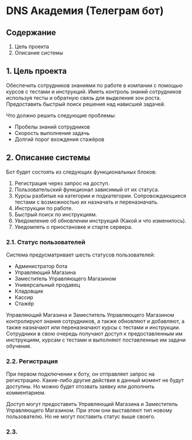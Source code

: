 # DNS Академия (Телеграм бот)

## Содержание

1. Цель проекта
2. Описание системы

## 1. Цель проекта

Обеспечить сотрудников знаниями по работе в компании с помощью курсов с тестами и инструкций. Иметь контроль знаний сотрудников используя тесты и обратную связь для выделения зон роста. Предоставить быстрый поиск решения над нависшей задачей.

Что должно решить следующие проблемы:

* Пробелы знаний сотрудников
* Скорость  выполнения задачь
* Долгий порог вхождения стажёров

## 2. Описание системы

Бот будет состоять из следующих функциональных блоков:

1. Регистрация через запрос на доступ.
2. Пользовательский функционал зависимый от их статуса.
3. Курсы разбитые на категории и подкатегории. Сопровождающиеся тестами с возможностью их назначать и переназначать.
4. Инструкции по работе.
5. Быстрый поиск по инструкциям.
6. Уведомление об обновлении инструкций (Какой и что изменилось).
7. Уведомлять о приостановке и старте сервера.

### 2.1. Статус пользователей

Система предусматривает шесть статусов пользователей:

* Администратор бота
* Управляющий Магазина
* Заместитель Управляющего Магазином
* Универсальный продавец
* Кладовщик
* Кассир
* Стажёр

Управляющий Магазина и Заместитель Управляющего Магазином контролируют знания сотрудников, а также обновляют и добавляют, а также назначают или переназначают курсы с тестами и инструкции. Сотрудники в свою очередь получают доступ к предоставленным им инструкциям, курсам с тестами и выполняют поставленные им задачи обучения.

### 2.2. Регистрация

При первом подключении к боту, он отправляет запрос на регистрацию. Какие-либо другие действия в данный момент не будут доступны. Но можно будет отозвать заявку или дополнить комментарием.

Доступ могут предоставить Управляющий Магазина и Заместитель Управляющего Магазином. При этом они выставляют тип новому пользователю. Но не могут поставить статус выше своего.

### 2.3. 
